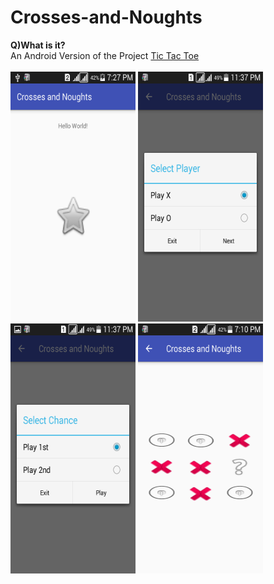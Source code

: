 # Crosses-and-Noughts
<b>Q)What is it?</b><br>
An Android Version of the Project <a href="https://github.com/Rajrahane/TicTacToe">Tic Tac Toe</a><br>
<br><img src="C%26N%20Screenshots/Screenshot_2018-07-18-19-27-29.png" width="200" height="400">
<img src="C%26N%20Screenshots/Screenshot_2018-07-31-23-37-15.png" width="200" height="400">
<img src="C%26N%20Screenshots/Screenshot_2018-07-31-23-37-35.png" width="200" height="400">
<img src="C%26N%20Screenshots/Screenshot_2018-07-18-19-10-13.png" width="200" height="400">
<br>
